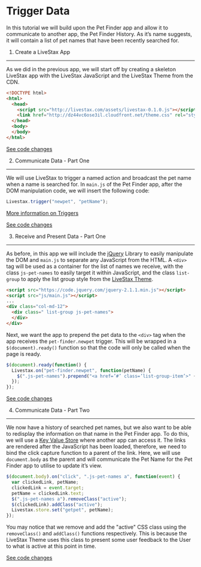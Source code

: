 Trigger Data
===

In this tutorial we will build upon the Pet Finder app and allow it to communicate
to another app, the Pet Finder History. As it’s name suggests, it will contain a
list of pet names that have been recently searched for.

1. Create a LiveStax App
---

As we did in the previous app, we will start off by creating a skeleton LiveStax
app with the LiveStax JavaScript and the LiveStax Theme from the CDN.

```html
<!DOCTYPE html>
<html>
  <head>
    <script src="http://livestax.com/assets/livestax-0.1.0.js"></script>
    <link href="http://dz44vc6ose3il.cloudfront.net/theme.css" rel="stylesheet" type="text/css" media="all">
  </head>
  <body>
  </body>
</html>
```

[See code changes](https://github.com/livestax/tutorial-pet-finder-history/commit/372e570736044976fc041389e5e3c8df4c01e2f5)

2. Communicate Data - Part One
---

We will use LiveStax to trigger a named action and broadcast the pet name when
a name is searched for. In `main.js` of the Pet Finder app, after the DOM
manipulation code, we will insert the following code:

```javascript
Livestax.trigger("newpet", "petName");
```

[More information on Triggers](https://github.com/livestax/docs#trigger)

[See code changes](https://github.com/livestax/tutorial-pet-finder/commit/136046591087b3312cded431e46fe6e3289a7cfe)

3. Receive and Present Data - Part One
---

As before, in this app we will include the [jQuery](http://www.jquery.com) Library to easily manipulate
the DOM and `main.js` to separate any JavaScript from the HTML. A `<div>` tag
will be used as a container for the list of names we receive, with the
class `js-pet-names` to easily target it within JavaScript, and the class
`list-group` to apply the list group style from the
[LiveStax Theme](http://livestax.github.io/theme).

```html
<script src="https://code.jquery.com/jquery-2.1.1.min.js"></script>
<script src="js/main.js"></script>
...
<div class="col-md-12">
  <div class=" list-group js-pet-names">
  </div>
</div>
```

Next, we want the app to prepend the pet data to the `<div>` tag when the app
receives the `pet-finder.newpet` trigger. This will be wrapped in a
`$(document).ready()` function so that the code will only be called when the
page is ready.

```javascript
$(document).ready(function() {
  Livestax.on("pet-finder.newpet", function(petName) {
    $(".js-pet-names").prepend("<a href=’#’ class=’list-group-item’>" + petName + "</a>");
  });
});
```

[See code changes](https://github.com/livestax/tutorial-pet-finder-history/commit/4c1b19d305ac92027d4a48c5fd1379f87162adef)

4. Communicate Data - Part Two
---

We now have a history of searched pet names, but we also want to be able to
redisplay the information on that name in the Pet Finder app. To do this, we
will use a [Key Value Store](https://github.com/livestax/docs#key-value-store)
where another app can access it. The links are rendered after the JavaScript has
been loaded, therefore, we need to bind the click capture function to a parent
of the link. Here, we will use `document.body` as the parent and will communicate
the Pet Name for the Pet Finder app to utilise to update it’s view.

```javascript
$(document.body).on("click", ".js-pet-names a", function(event) {
  var clickedLink, petName;
  clickedLink = event.target;
  petName = clickedLink.text;
  $(".js-pet-names a").removeClass("active");
  $(clickedLink).addClass("active");
  Livestax.store.set("getpet", petName);
});
```

You may notice that we remove and add the "active" CSS class using the `removeClass()` and
`addClass()` functions respectively. This is because the LiveStax Theme uses this class to
present some user feedback to the User to what is active at this point in time.

[See code changes](https://github.com/livestax/tutorial-pet-finder-history/commit/df7816cdaf89d4a4c737d00ea2074bf1403d1b2e)
